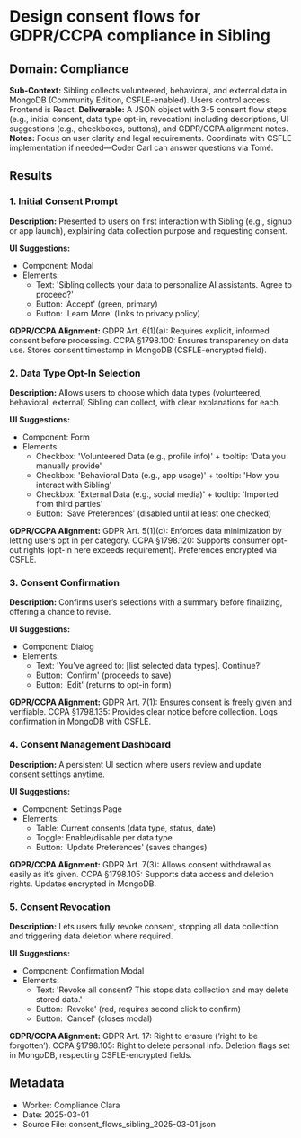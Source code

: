 # Design consent flows for GDPR/CCPA compliance in Sibling

## Domain: Compliance
**Sub-Context:** Sibling collects volunteered, behavioral, and external data in MongoDB (Community Edition, CSFLE-enabled). Users control access. Frontend is React.
**Deliverable:** A JSON object with 3-5 consent flow steps (e.g., initial consent, data type opt-in, revocation) including descriptions, UI suggestions (e.g., checkboxes, buttons), and GDPR/CCPA alignment notes.
**Notes:** Focus on user clarity and legal requirements. Coordinate with CSFLE implementation if needed—Coder Carl can answer questions via Tomé.

## Results

### 1. Initial Consent Prompt

**Description:** Presented to users on first interaction with Sibling (e.g., signup or app launch), explaining data collection purpose and requesting consent.

**UI Suggestions:**
- Component: Modal
- Elements:
  - Text: 'Sibling collects your data to personalize AI assistants. Agree to proceed?'
  - Button: 'Accept' (green, primary)
  - Button: 'Learn More' (links to privacy policy)

**GDPR/CCPA Alignment:** GDPR Art. 6(1)(a): Requires explicit, informed consent before processing. CCPA §1798.100: Ensures transparency on data use. Stores consent timestamp in MongoDB (CSFLE-encrypted field).

### 2. Data Type Opt-In Selection

**Description:** Allows users to choose which data types (volunteered, behavioral, external) Sibling can collect, with clear explanations for each.

**UI Suggestions:**
- Component: Form
- Elements:
  - Checkbox: 'Volunteered Data (e.g., profile info)' + tooltip: 'Data you manually provide'
  - Checkbox: 'Behavioral Data (e.g., app usage)' + tooltip: 'How you interact with Sibling'
  - Checkbox: 'External Data (e.g., social media)' + tooltip: 'Imported from third parties'
  - Button: 'Save Preferences' (disabled until at least one checked)

**GDPR/CCPA Alignment:** GDPR Art. 5(1)(c): Enforces data minimization by letting users opt in per category. CCPA §1798.120: Supports consumer opt-out rights (opt-in here exceeds requirement). Preferences encrypted via CSFLE.

### 3. Consent Confirmation

**Description:** Confirms user’s selections with a summary before finalizing, offering a chance to revise.

**UI Suggestions:**
- Component: Dialog
- Elements:
  - Text: 'You’ve agreed to: [list selected data types]. Continue?'
  - Button: 'Confirm' (proceeds to save)
  - Button: 'Edit' (returns to opt-in form)

**GDPR/CCPA Alignment:** GDPR Art. 7(1): Ensures consent is freely given and verifiable. CCPA §1798.135: Provides clear notice before collection. Logs confirmation in MongoDB with CSFLE.

### 4. Consent Management Dashboard

**Description:** A persistent UI section where users review and update consent settings anytime.

**UI Suggestions:**
- Component: Settings Page
- Elements:
  - Table: Current consents (data type, status, date)
  - Toggle: Enable/disable per data type
  - Button: 'Update Preferences' (saves changes)

**GDPR/CCPA Alignment:** GDPR Art. 7(3): Allows consent withdrawal as easily as it’s given. CCPA §1798.105: Supports data access and deletion rights. Updates encrypted in MongoDB.

### 5. Consent Revocation

**Description:** Lets users fully revoke consent, stopping all data collection and triggering data deletion where required.

**UI Suggestions:**
- Component: Confirmation Modal
- Elements:
  - Text: 'Revoke all consent? This stops data collection and may delete stored data.'
  - Button: 'Revoke' (red, requires second click to confirm)
  - Button: 'Cancel' (closes modal)

**GDPR/CCPA Alignment:** GDPR Art. 17: Right to erasure (‘right to be forgotten’). CCPA §1798.105: Right to delete personal info. Deletion flags set in MongoDB, respecting CSFLE-encrypted fields.

## Metadata
- Worker: Compliance Clara
- Date: 2025-03-01
- Source File: consent_flows_sibling_2025-03-01.json
